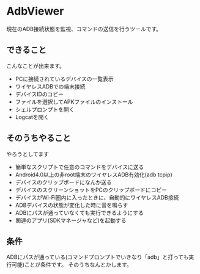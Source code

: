 AdbViewer
=========

現在のADB接続状態を監視、コマンドの送信を行うツールです。

できること
---------
こんなことが出来ます。

* PCに接続されているデバイスの一覧表示
* ワイヤレスADBでの端末接続
* デバイスIDのコピー
* ファイルを選択してAPKファイルのインストール
* シェルプロンプトを開く
* Logcatを開く

そのうちやること
---------
やろうとしてます
* 簡単なスクリプトで任意のコマンドをデバイスに送る
* Android4.0以上の非root端末のワイヤレスADB有効化(adb tcpip)
* デバイスのクリップボードになんか送る
* デバイスのスクリーンショットをPCのクリップボードにコピー
* デバイスがWi-Fi圏内に入ったときに、自動的にワイヤレスADB接続
* ADBデバイスの状態が変化した時に音を鳴らす
* ADBにパスが通っていなくても実行できるようにする
* 関連のアプリ(SDKマネージャなど)を起動する

条件
--------
ADBにパスが通っている(コマンドプロンプトでいきなり「adb」と打っても実行可能)ことが条件です。
そのうちなんとかします。